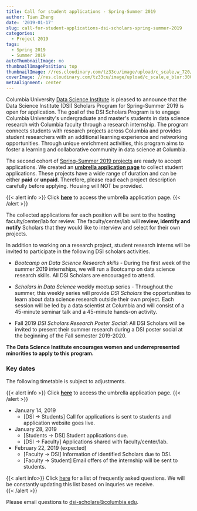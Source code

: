 ```yaml
---
title: Call for student applications - Spring-Summer 2019
author: Tian Zheng
date: '2019-01-17'
slug: call-for-student-applications-dsi-scholars-spring-summer-2019
categories:
  - Project 2019
tags:
  - Spring 2019
  - Summer 2019
autoThumbnailImage: no
thumbnailImagePosition: top
thumbnailImage: //res.cloudinary.com/tz33cu/image/upload/c_scale,w_720/v1547241277/logos_jop3mo.png
coverImage: //res.cloudinary.com/tz33cu/image/upload/c_scale,e_blur:300,w_800/v1547241277/logos_jop3mo.png
metaAlignment: center
---
```

Columbia University [Data Science Institute](http://datascience.columbia.edu/) is pleased to announce that the Data Science Institute (DSI) Scholars Program for Spring-Summer 2019 is open for application. The goal of the DSI Scholars Program is to engage Columbia University's undergraduate and master's students in data science research with Columbia faculty through a research internship. The program connects students with research projects across Columbia and provides student researchers with an additional learning experience and networking opportunities. Through unique enrichment activities, this program aims to foster a learning and collaborative community in data science at Columbia.

<!--more-->
The second cohort of [Spring-Summer 2019 projects](https://cu-dsi-scholars.github.io/DSI-scholars/categories/project-2019/) are ready to accept applications. We created an [**umbrella application page**](https://goo.gl/forms/RlCEowm2dK8doSNq1) to collect student applications. These projects have a wide range of duration and can be either **paid** or **unpaid**. Therefore, please read each project description carefully before applying. Housing will NOT be provided. 

{{< alert info >}}
Click [**here**](https://goo.gl/forms/RlCEowm2dK8doSNq1) to access the umbrella application page. 
{{< /alert >}}

The collected applications for each position will be sent to the hosting faculty/center/lab for review. The faculty/center/lab will **review, identify and notify** Scholars that they would like to interview and select for their own projects. 

In addition to working on a research project, student research interns will be invited to participate in the following DSI scholars activities.

+ *Bootcamp on Data Science Research skills* - During the first week of the summer 2019 internships, we will run a Bootcamp on data science research skills. All DSI Scholars are encouraged to attend.

+ *Scholars in Data Science* weekly meetup series - Throughout the summer, this weekly series will provide *DSI Scholars* the opportunities to learn about data science research outside their own project. Each session will be led by a data scientist at Columbia and will consist of a 45-minute seminar talk and a 45-minute hands-on activity.

+ Fall 2019 *DSI Scholars Research Poster Social*: All DSI Scholars will be invited to present their summer research during a DSI poster social at the beginning of the Fall semester 2019-2020.

**The Data Science Institute encourages women and underrepresented minorities to apply to this program.**

### Key dates 

The following timetable is subject to adjustments. 

{{< alert info >}}
Click [**here**](https://goo.gl/forms/RlCEowm2dK8doSNq1) to access the umbrella application page. 
{{< /alert >}}

+ January 14, 2019
    + [DSI -> Students] Call for applications is sent to students and application website goes live.
+ January 28, 2019
    + [Students -> DSI] Student applications due.
    + [DSI -> Faculty] Applications shared with faculty/center/lab.
+ February 22, 2019 (expected)
    + [Faculty -> DSI] Information of identified Scholars due to DSI.
    + [Faculty -> Student] Email offers of the internship will be sent to students.
    
{{< alert info>}}
Click [here](/page/faq2018) for a list of frequently asked questions. We will be constantly updating this list based on inquries we receive.  
{{< /alert >}}

Please email questions to <dsi-scholars@columbia.edu>.